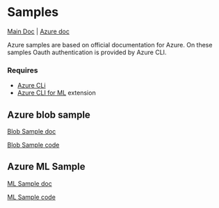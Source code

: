 # Samples
[Main Doc](../../README.md) | [Azure doc](../../cloud_data_connector/azure/README.md)

Azure samples are based on official documentation for Azure. On these samples Oauth authentication is provided by Azure CLI. 

### Requires
* [Azure CLi](https://learn.microsoft.com/en-us/cli/azure/install-azure-cli)
* [Azure CLI for ML](https://learn.microsoft.com/en-us/azure/machine-learning/how-to-configure-cli?view=azureml-api-2&tabs=public) extension


Azure blob sample
-----
[Blob Sample doc](./docs/blob_sample.md)

[Blob Sample code](./blob_sample.py)


Azure ML Sample
----


[ML Sample doc](./docs/azure_ml_sample.md)

[ML Sample code](./azureml_sample.py)
